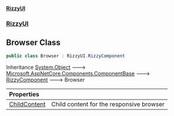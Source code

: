 #### [RizzyUI](index 'index')
### [RizzyUI](RizzyUI 'RizzyUI')

## Browser Class

```csharp
public class Browser : RizzyUI.RizzyComponent
```

Inheritance [System.Object](https://docs.microsoft.com/en-us/dotnet/api/System.Object 'System.Object') &#129106; [Microsoft.AspNetCore.Components.ComponentBase](https://docs.microsoft.com/en-us/dotnet/api/Microsoft.AspNetCore.Components.ComponentBase 'Microsoft.AspNetCore.Components.ComponentBase') &#129106; [RizzyComponent](RizzyUI.RizzyComponent 'RizzyUI.RizzyComponent') &#129106; Browser

| Properties | |
| :--- | :--- |
| [ChildContent](RizzyUI.Browser.ChildContent 'RizzyUI.Browser.ChildContent') | Child content for the responsive browser |
